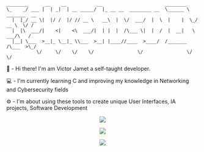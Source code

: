 ```
________      __    __           __                       ________               
\_    _/ ___ |  | _|  | __ _____/  |_ __ __  ________ __  \______ \   _______  __
  |  |_/ __ \|  |/ /  |/ // __ \   __\  |  \/  ___/  |  \  |    |  \_/ __ \  \/ /
  |  |\  ___/|    <|    <\  ___/|  | |  |  /\___ \|  |  /  |  __|   \  ___/\   / 
  |__| \___  >__|_ \__|_ \\___  >__| |____//____  >____/  /_______  /\___  >\_/  
           \/     \/    \/    \/                \/                \/     \/      
```


👾 - Hi there! I'm am Victor Jamet a  self-taught developer.  </span>

💻 - I'm currently learning C and improving my knowledge in Networking and Cybersecurity fields </span>

⚙️ - I'm  about using these tools to create unique User Interfaces, IA projects, Software Development </span>
  
<div align='center'>

  ![](https://github-readme-stats.vercel.app/api/top-langs/?username=TekketsuDev&theme=dracula&hide_border=false&include_all_commits=false&count_private=false&layout=compact)<br/>

  ![](https://github-readme-stats.vercel.app/api/top-langs/?username=TekketsuDev&theme=dracula&hide_border=false&include_all_commits=false&count_private=false&layout=compact)

![](https://github-readme-stats.vercel.app/api/top-langs/?username=TekketsuDev&theme=dracula&hide_border=false&include_all_commits=false&count_private=false&layout=compact)
</div>
<!---
<h2> Teck Stack </h2>
<!---
 $${\color{#C6538C}Teck\space Stack}$$
--->

<!---| ${\color{#C6538C}Project\space Field}$ | ${\color{#C6538C}Tools\space I \space use\space}$ |--->
<!---| Project Fields | Tools I use |
|:---------------:|:-------------:|
| Software Development | <img alt="cplusplus" src="./img/icon-cplusplus.png"> | 
| Scripting | <img src="./img/icon-bash.png"> |
| Videogames |<img src="./img/icon-unity.png"> |
| Cloud | <img src="./img/icon-azure.png"> |
<!---
![](https://github-readme-streak-stats.herokuapp.com/?user=tekketsudev&theme=dracula&show_icons=true)<br/>

![](https://github-readme-stats.vercel.app/api/top-langs/?username=tekketsudev&theme=dracula&show_icons=true)
--->

<!---
## ${\color{#C6538C} Can\space Find \space me \space here}$
--->
